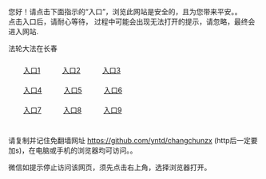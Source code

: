 您好！请点击下面指示的“入口”，浏览此网站是安全的，且为您带来平安。。 <br/>
点击入口后，请耐心等待， 过程中可能会出现无法打开的提示，请忽略，最终会进入网站. </br>

法轮大法在长春<br/>
<div style="padding:10px"><a style="margin:20px" target="_blank" href="https://d2q0nmwbw2tj7t.cloudfront.net/2Qpsp?dnnhahr" id="ccLink1" rel="nofollow">入口1</a> <a target="_blank" style="margin:20px" href="https://d1jyq0fw6uokq8.cloudfront.net/2Qpsp?qetrv" id="ccLink2" rel="nofollow">入口2</a> <a style="margin:20px" target="_blank" href="https://d3qwzn4mc1qkz1.cloudfront.net/2Qpsp?edvdwypy" id="ccLink3" rel="nofollow">入口3</a></div>

<div style="padding:10px" ><a style="margin:20px" target="_blank" href="https://d2q0nmwbw2tj7t.cloudfront.net/2Qpsp?dnnhahr" id="ccLink4" rel="nofollow">入口4</a> <a style="margin:20px" href="https://d1jyq0fw6uokq8.cloudfront.net/2Qpsp?qetrv" target="_blank" id="ccLink5" rel="nofollow">入口5</a> <a style="margin:20px" href="https://d3qwzn4mc1qkz1.cloudfront.net/2Qpsp?edvdwypy" target="_blank" id="ccLink6" rel="nofollow">入口6</a></div>

<div style="padding:10px"><a style="margin:20px" target="_blank" href="https://d2q0nmwbw2tj7t.cloudfront.net/2Qpsp?dnnhahr" id="ccLink7" rel="nofollow">入口7</a> <a style="margin:20px" href="https://d1jyq0fw6uokq8.cloudfront.net/2Qpsp?qetrv" target="_blank" id="ccLink8" rel="nofollow">入口8</a> <a style="margin:20px" target="_blank" href="https://d3qwzn4mc1qkz1.cloudfront.net/2Qpsp?edvdwypy" id="ccLink9" rel="nofollow">入口9</a></div>

<br/>



请复制并记住免翻墙网址 https://github.com/yntd/changchunzx (http后一定要加s)，在电脑或手机的浏览器均可访问。。<br/>

微信如提示停止访问该网页，须先点击右上角，选择浏览器打开。
